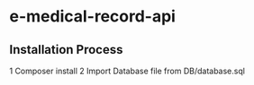 # e-medical-record-api
## Installation Process
1 Composer install
2 Import Database file from DB/database.sql 
